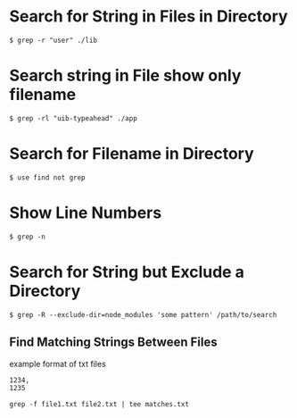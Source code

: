 # Search for String in Files in Directory

`$ grep -r "user" ./lib`

# Search string in File show only filename

`$ grep -rl "uib-typeahead" ./app`

# Search for Filename in Directory

`$ use find not grep`

# Show Line Numbers

`$ grep -n`

# Search for String but Exclude a Directory

`$ grep -R --exclude-dir=node_modules 'some pattern' /path/to/search`

## Find Matching Strings Between Files

example format of txt files

```txt
1234,
1235
```

```console
grep -f file1.txt file2.txt | tee matches.txt
```
